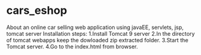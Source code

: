 # cars_eshop
About an online car selling web application using javaEE, servlets, jsp, tomcat server
Installation steps:
1.Install Tomcat 9 server
2.In the directory of tomcat webapps keep the dowloaded zip extracted folder.
3.Start the Tomcat server.
4.Go to the index.html from browser.
